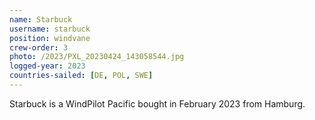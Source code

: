 ```yaml
---
name: Starbuck
username: starbuck
position: windvane
crew-order: 3
photo: /2023/PXL_20230424_143058544.jpg
logged-year: 2023
countries-sailed: [DE, POL, SWE]
---
```

Starbuck is a WindPilot Pacific bought in February 2023 from Hamburg. 
